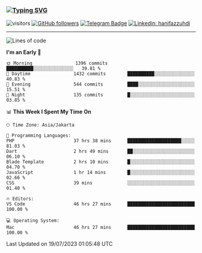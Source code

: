 ### [![Typing SVG](https://readme-typing-svg.herokuapp.com?font=lato&size=22&lines=Hi+There+👋)](https://git.io/typing-svg) 

![visitors](https://visitor-badge.glitch.me/badge?page_id=hanifazzuhdi.hanifazzuhdi)
[![GitHub followers](https://img.shields.io/github/followers/hanifazzuhdi?label=Follow&style=social)](https://github.com/hanifazzuhdi/?tab=follow) 
[![Telegram Badge](https://img.shields.io/badge/-hanif0198-blue?style=social&logo=telegram&link=https://www.t.me/hanif0198/)](https://www.t.me/hanif0198/) 
[![Linkedin: hanifazzuhdi](https://img.shields.io/badge/-hanifazzuhdi-blue?style=flat-square&logo=Linkedin&logoColor=white&link=https://www.linkedin.com/in/hanif-az-zuhdi-69688019b/)](https://www.linkedin.com/in/hanif-az-zuhdi-69688019b/) 

<hr/>

<!--START_SECTION:waka-->
![Lines of code](https://img.shields.io/badge/From%20Hello%20World%20I%27ve%20Written-25.3%20million%20lines%20of%20code-blue)

**I'm an Early 🐤** 

```text
🌞 Morning                1396 commits        ██████████░░░░░░░░░░░░░░░   39.81 % 
🌆 Daytime                1432 commits        ██████████░░░░░░░░░░░░░░░   40.83 % 
🌃 Evening                544 commits         ████░░░░░░░░░░░░░░░░░░░░░   15.51 % 
🌙 Night                  135 commits         █░░░░░░░░░░░░░░░░░░░░░░░░   03.85 % 
```


📊 **This Week I Spent My Time On** 

```text
🕑︎ Time Zone: Asia/Jakarta

💬 Programming Languages: 
PHP                      37 hrs 38 mins      ████████████████████░░░░░   81.03 % 
Dart                     2 hrs 49 mins       ██░░░░░░░░░░░░░░░░░░░░░░░   06.10 % 
Blade Template           2 hrs 10 mins       █░░░░░░░░░░░░░░░░░░░░░░░░   04.70 % 
JavaScript               1 hr 14 mins        █░░░░░░░░░░░░░░░░░░░░░░░░   02.66 % 
CSS                      39 mins             ░░░░░░░░░░░░░░░░░░░░░░░░░   01.40 % 

🔥 Editors: 
VS Code                  46 hrs 27 mins      █████████████████████████   100.00 % 

💻 Operating System: 
Mac                      46 hrs 27 mins      █████████████████████████   100.00 % 
```


 Last Updated on 19/07/2023 01:05:48 UTC
<!--END_SECTION:waka-->
